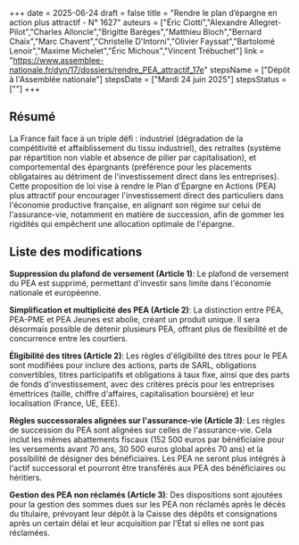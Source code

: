 +++
date = 2025-06-24
draft = false
title = "Rendre le plan d’épargne en action plus attractif - N° 1627"
auteurs = ["Éric Ciotti","Alexandre Allegret-Pilot","Charles Alloncle","Brigitte Barèges","Matthieu Bloch","Bernard Chaix","Marc Chavent","Christelle D'Intorni","Olivier Fayssat","Bartolomé Lenoir","Maxime Michelet","Éric Michoux","Vincent Trébuchet"]
link = "https://www.assemblee-nationale.fr/dyn/17/dossiers/rendre_PEA_attractif_17e"
stepsName = ["Dépôt à l'Assemblée nationale"]
stepsDate = ["Mardi 24 juin 2025"]
stepsStatus = [""]
+++

## Résumé

La France fait face à un triple défi : industriel (dégradation de la compétitivité et affaiblissement du tissu industriel), des retraites (système par répartition non viable et absence de pilier par capitalisation), et comportemental des épargnants (préférence pour les placements obligataires au détriment de l'investissement direct dans les entreprises). Cette proposition de loi vise à rendre le Plan d'Épargne en Actions (PEA) plus attractif pour encourager l'investissement direct des particuliers dans l'économie productive française, en alignant son régime sur celui de l'assurance-vie, notamment en matière de succession, afin de gommer les rigidités qui empêchent une allocation optimale de l'épargne.

## Liste des modifications

**Suppression du plafond de versement (Article 1)**: Le plafond de versement du PEA est supprimé, permettant d'investir sans limite dans l'économie nationale et européenne.

**Simplification et multiplicité des PEA (Article 2)**: La distinction entre PEA, PEA-PME et PEA Jeunes est abolie, créant un produit unique. Il sera désormais possible de détenir plusieurs PEA, offrant plus de flexibilité et de concurrence entre les courtiers.

**Éligibilité des titres (Article 2)**: Les règles d'éligibilité des titres pour le PEA sont modifiées pour inclure des actions, parts de SARL, obligations convertibles, titres participatifs et obligations à taux fixe, ainsi que des parts de fonds d'investissement, avec des critères précis pour les entreprises émettrices (taille, chiffre d'affaires, capitalisation boursière) et leur localisation (France, UE, EEE).

**Règles successorales alignées sur l'assurance-vie (Article 3)**: Les règles de succession du PEA sont alignées sur celles de l'assurance-vie. Cela inclut les mêmes abattements fiscaux (152 500 euros par bénéficiaire pour les versements avant 70 ans, 30 500 euros global après 70 ans) et la possibilité de désigner des bénéficiaires. Les PEA ne seront plus intégrés à l'actif successoral et pourront être transférés aux PEA des bénéficiaires ou héritiers.

**Gestion des PEA non réclamés (Article 3)**: Des dispositions sont ajoutées pour la gestion des sommes dues sur les PEA non réclamés après le décès du titulaire, prévoyant leur dépôt à la Caisse des dépôts et consignations après un certain délai et leur acquisition par l'État si elles ne sont pas réclamées.
